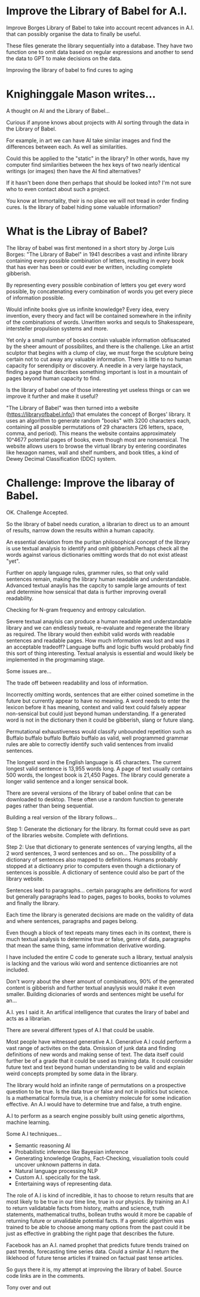 # Improve the Library of Babel for A.I.
Improve Borges Library of Babel to take into account recent advances in A.I. that can possibly organise the data to finally be useful.

These files generate the library sequentially into a database. They have two function one to omit data based on regular expressions and another to send the data to GPT to make decisions on the data.

Improving the library of babel to find cures to aging

# Knighinggale Mason writes...

A thought on AI and the Library of Babel...

Curious if anyone knows about projects with AI sorting through the data in the Library of Babel.

For example, in art we can have AI take similar images and find the differences between each. As well as similarities.

Could this be applied to the "static" in the library? In other words, have my computer find similarities between the hex keys of two nearly identical writings (or images) then have the AI find alternatives?

If it hasn't been done then perhaps that should be looked into? I'm not sure who to even contact about such a project.

You know at Immortality, their is no place we will not tread in order finding cures. Is the library of babel hiding some valuable information? 

# What is the Libray of Babel?

The libray of babel was first mentoned in a short story by Jorge Luis Borges: "The Library of Babel" in 1941 describes a vast and infinite library containing every possible combination of letters, resulting in every book that has ever has been or could ever be written, including complete gibberish.

By representing every possible conbination of letters you get every word possible, by concatenating every combination of words you get every piece of information possible.

Would infinite books give us infinite knowledge? Every idea, every invention, every theory and fact will be contained somewhere in the infinity of the combinations of words. Unwritten works and sequls to Shakesspeare, intersteller propulsion systems and more.

Yet only a small number of books contain valuable information obfisacated by the sheer amount of possibilites, and there is the challenge. Like an artist sculptor that begins with a clump of clay, we must forge the sculpture being certain not to cut away any valuable information. There is little to no human capacity for serendipity or discovery. A needle in a very large haystack, finding a page that describes something important is lost in a mountain of pages beyond human capacity to find.

Is the library of babel one of those interesting yet useless things or can we improve it further and make it useful?

"The Library of Babel" was then turned into a website (https://libraryofbabel.info/) that emulates the concept of Borges' library. It uses an algorithm to generate random "books" with 3200 characters each, containing all possible permutations of 29 characters (26 letters, space, comma, and period). This means the website contains approximately 10^4677 potential pages of books, even though most are nonsensical. The website allows users to browse the virtual library by entering coordinates like hexagon names, wall and shelf numbers, and book titles, a kind of Dewey Decimal Classification (DDC) system. 

# Challenge: Improve the libaray of Babel.

OK. Challenge Accepted.

So the library of babel needs curation, a librarian to direct us to an amount of results, narrow down the results within a human capacity.

An essential deviation from the puritan philosophical concept of the library is use textual analysis to identify and omit gibberish.Perhaps check all the words against various dictionaries omitting words that do not exist atleast "yet".

Further on apply language rules, grammer rules, so that only valid sentences remain, making the library human readable and understandable.
Advanced textual anaylis has the capcity to sample large amounts of text and determine how sensical that data is further improving overall readability.

Checking for N-gram frequency and entropy calculation.

Severe textual anaylsis can produce a human readable and understandable library and we can endlessly tweak, re-evaluate and regenerate the library as required. The library would then exhibit valid words with readable sentences and readable pages. How much information was lost and was it an acceptable tradeoff? Language buffs and logic buffs would probably find this sort of thing interesting. Textual analysis is essential and would likely be implemented in the progrmaming stage.

Some issues are... 

The trade off between readability and loss of information.

Incorrectly omitting words, sentences that are either coined sometime in the future but currently appear to have no meaning. A word needs to enter the lexicon before it has meaning, context and valid text could falsely appear non-sensical but could just beyond human understanding. If a generated word is not in the dictionary then it could be gibberish, slang or future slang. 

Permutational exhaustiveness would classify unbounded repetition such as Buffalo buffalo buffalo Buffalo buffalo as valid, well programmed grammar rules are able to correctly identify such valid sentences from invalid sentences. 

The longest word in the English language is 45 characters. The current longest valid sentence is 13,955 words long. A page of text usually contains 500 words, the longest book is 21,450 Pages. The library could generate a longer valid sentence and a longer sensical book.

There are several versions of the library of babel online that can be downloaded to desktop.
These often use a random function to generate pages rather than being sequential.

Building a real version of the library follows...

Step 1: Generate the dictionary for the library. Its format could seve as part of the libraries website. Complete with defintions.

Step 2: Use that dictionary to generate sentences of varying lengths, all the 2 word sentences, 3 word sentences and so on... The possibility of a dictionary of sentences also mapped to definitions. Humans probably stopped at a dictioanry prior to computers even though a dictiionary of sentences is possible. A dictionary of sentence could also be part of the library website.

Sentences lead to paragraphs... certain paragraphs are definitions for word but generally paragraphs lead to pages, pages to books, books to volumes and finally the library. 

Each time the library is generated decisions are made on the validity of data and where sentences, paragraphs and pages belong.

Even though a block of text repeats many times each in its context, there is much textual analysis to determine true or false, genre of data, paragraphs that mean the same thing, same infommation derivative wording.

I have included the entire C code to generate such a library, textual analysis is lacking and the various wiki word and sentence dictioanries are not included.

Don't worry about the sheer amount of combinations, 90% of the generated content is gibberish and further textual anaylysis would make it even smaller. Building dicionaries of words and sentences might be useful for an...

A.I. yes I said it. An artifical intelligence that curates the lirary of babel and acts as a librarian.

There are several different types of A.I that could be usable.

Most people have witnessed generative A.I. Generative A.I could perform a vast range of activites on the data. Omission of junk data and finding definitions of new words and making sense of text. The data itself could further be of a grade that it could be used as training data. It could consider future text and text beyond human understanding to be valid and explain weird concepts prompted by some data in the library.

The library would hold an infinite range of permutations on a prospective question to be true. Is the data true or false and not in politics but science. Is a mathematical formula true, is a chemistry molecule for some indication effective. An A.I would have to determine true and false, a truth engine.

A.I to perform as a search engine possibly built using genetic algorthms, machine learning.

Some A.I techniques...

* Semantic reasoning AI
* Probabilistic inference like Bayesian inference
* Generating knowledge Graphs, Fact-Checking, visualiation tools could uncover unknown patterns in data.
* Natural language processing NLP
* Custom A.I. specically for the task.
* Entertaining ways of representing data. 

The role of A.I is kind of incredible, it has to choose to return results that are most likely to be true in our time line, true in our physics. By training an A.I to return validatable facts from history, maths and science, truth statements, mathematical truths, bollean truths would it more be capable of returning future or unvalidable potential facts. If a genetic algorthim was trained to be able to choose among many options from the past could it be just as effective in grabbing the right page that describes the future.

Facebook has an A.I. named prophet that predicts future trends trained on past trends, forecasting time series data. Could a similar A.I return the liklehood of future tense articles if trained on factual past tense articles.

So guys there it is, my attempt at improving the library of babel. Source code links are in the comments.

Tony over and out
